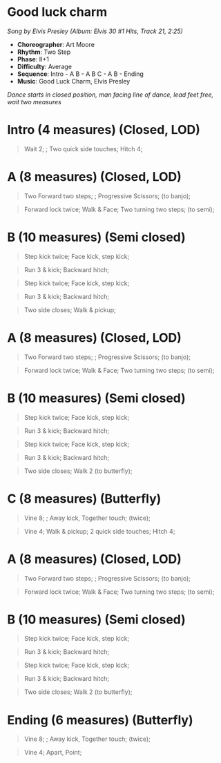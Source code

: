 # Good luck charm
*Song by Elvis Presley (Album: Elvis 30 #1 Hits, Track 21, 2:25)*

* **Choreographer**: Art Moore
* **Rhythm**: Two Step
* **Phase**: II+1
* **Difficulty**: Average
* **Sequence**: Intro - A B - A B C - A B - Ending
* **Music**: Good Luck Charm, Elvis Presley

*Dance starts in closed position, man facing line of dance, lead feet free, wait two measures*

# Intro (4 measures) (Closed, LOD)

> Wait 2; ; Two quick side touches; Hitch 4;

# A (8 measures) (Closed, LOD)

> Two Forward two steps; ; Progressive Scissors; (to banjo);

> Forward lock twice; Walk & Face; Two turning two steps; (to semi);

# B (10 measures) (Semi closed)

> Step kick twice; Face kick, step kick;

> Run 3 & kick; Backward hitch;

> Step kick twice; Face kick, step kick;

> Run 3 & kick; Backward hitch;

> Two side closes; Walk & pickup;

# A (8 measures) (Closed, LOD)

> Two Forward two steps; ; Progressive Scissors; (to banjo);

> Forward lock twice; Walk & Face; Two turning two steps; (to semi);

# B (10 measures) (Semi closed)

> Step kick twice; Face kick, step kick;

> Run 3 & kick; Backward hitch;

> Step kick twice; Face kick, step kick;

> Run 3 & kick; Backward hitch;

> Two side closes; Walk 2 (to butterfly);

# C (8 measures) (Butterfly)

> Vine 8; ; Away kick, Together touch; (twice);

> Vine 4; Walk & pickup; 2 quick side touches; Hitch 4;

# A (8 measures) (Closed, LOD)

> Two Forward two steps; ; Progressive Scissors; (to banjo);

> Forward lock twice; Walk & Face; Two turning two steps; (to semi);

# B (10 measures) (Semi closed)

> Step kick twice; Face kick, step kick;

> Run 3 & kick; Backward hitch;

> Step kick twice; Face kick, step kick;

> Run 3 & kick; Backward hitch;

> Two side closes; Walk 2 (to butterfly);

# Ending (6 measures) (Butterfly)

> Vine 8; ; Away kick, Together touch; (twice);

> Vine 4; Apart, Point;
